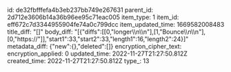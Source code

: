 id: de32fbfffefa4b3eb237bb749e267631
parent_id: 2d712e3606b14a36b96ee95c71eac005
item_type: 1
item_id: eff672c7d3344955904fe74a0c799dcc
item_updated_time: 1669582008483
title_diff: "[]"
body_diff: "[{\"diffs\":[[0,\"longer\\\n\\\n\"],[1,\"Bounce\\\n\\\n\"],[0,\"https://\"]],\"start1\":33,\"start2\":33,\"length1\":16,\"length2\":24}]"
metadata_diff: {"new":{},"deleted":[]}
encryption_cipher_text: 
encryption_applied: 0
updated_time: 2022-11-27T21:27:50.812Z
created_time: 2022-11-27T21:27:50.812Z
type_: 13